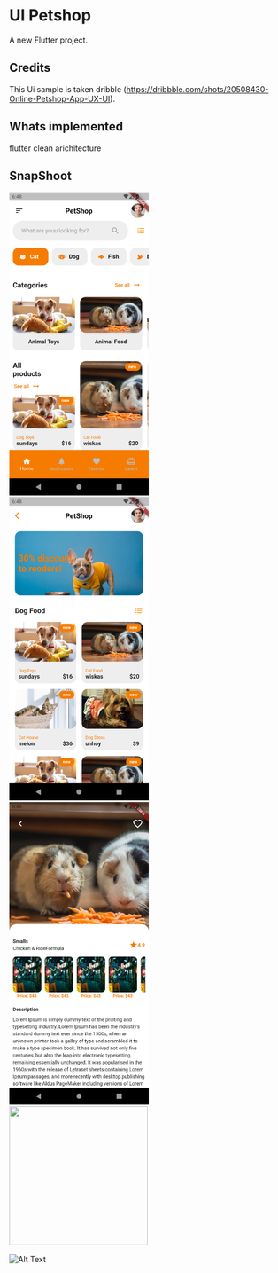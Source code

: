 # UI Petshop

A new Flutter project.

## Credits

This Ui sample is taken dribble (https://dribbble.com/shots/20508430-Online-Petshop-App-UX-UI).

## Whats implemented
 flutter clean arichitecture

## SnapShoot 
<p float="left">
<img src="https://github.com/MYusufEfendi/flutter_ui_petshop/blob/main/pic1.png" width="50%" height="50%">
<img src="https://github.com/MYusufEfendi/flutter_ui_petshop/blob/main/pic2.png" width="50%" height="50%">
<img src="https://github.com/MYusufEfendi/flutter_ui_petshop/blob/main/pic3.png" width="50%" height="50%">
 <img src="https://github.com/MYusufEfendi/flutter_ui_petshop/blob/main/pethop.gif" width="250" height="250"/>

</p>

![Alt Text](https://github.com/MYusufEfendi/flutter_ui_petshop/blob/main/pethop.gif)


